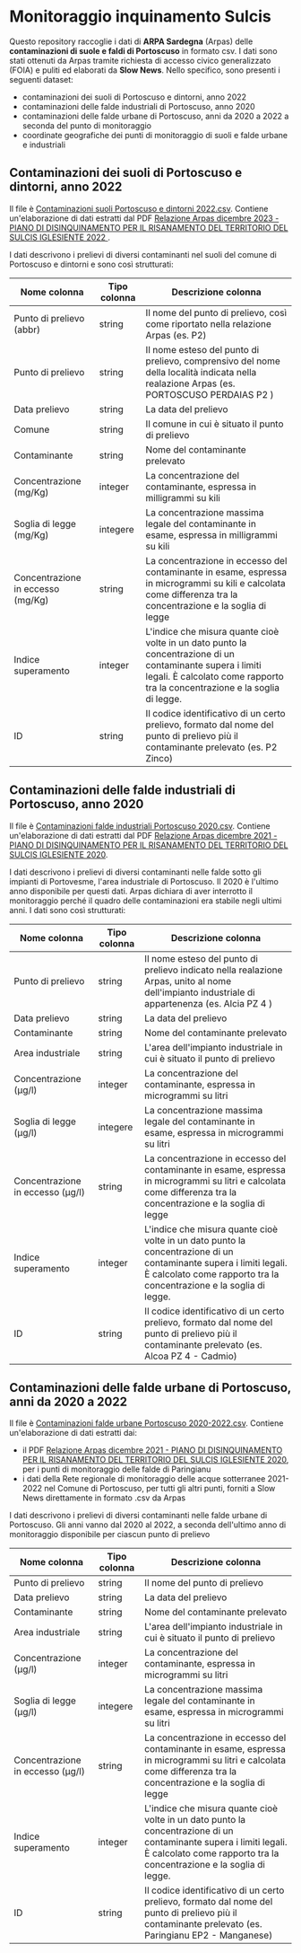 # Monitoraggio inquinamento Sulcis
Questo repository raccoglie i dati di **ARPA Sardegna** (Arpas) delle **contaminazioni di suole e faldi di Portoscuso** in formato csv. I dati sono stati ottenuti da Arpas tramite richiesta di accesso civico generalizzato (FOIA) e puliti ed elaborati da **Slow News**.
Nello specifico, sono presenti i seguenti dataset:
- contaminazioni dei suoli di Portoscuso e dintorni, anno 2022
- contaminazioni delle falde industriali di Portoscuso, anno 2020
- contaminazioni delle falde urbane di Portoscuso, anni da 2020 a 2022 a seconda del punto di monitoraggio
- coordinate geografiche dei punti di monitoraggio di suoli e falde urbane e industriali

## Contaminazioni dei suoli di Portoscuso e dintorni, anno 2022
Il file è [Contaminazioni suoli Portoscuso e dintorni 2022.csv](https://github.com/schenzio/inquinamento-Sulcis/blob/main/Contaminazioni%20suoli%20Portoscuso%20e%20dintorni%202022.csv). Contiene un'elaborazione di dati estratti dal PDF [Relazione Arpas dicembre 2023 - PIANO DI DISINQUINAMENTO PER IL RISANAMENTO DEL TERRITORIO DEL SULCIS IGLESIENTE 2022 ](https://journaliststudio.google.com/pinpoint/document-view?collection=c4fef29928882ea6&labels=0e82cdd545b79291&p=1&docid=274783dccae701af_c4fef29928882ea6&page=1). 

I dati descrivono i prelievi di diversi contaminanti nel suoli del comune di Portoscuso e dintorni e sono così strutturati:

Nome colonna | Tipo colonna | Descrizione colonna
------------ | -------------| ------------------- |
Punto di prelievo (abbr) |	string | Il nome del punto di prelievo, così come riportato nella relazione Arpas (es. P2)
Punto di prelievo | string | Il nome esteso del punto di prelievo, comprensivo del nome della località indicata nella realazione Arpas (es. PORTOSCUSO PERDAIAS P2 )
Data prelievo  | string | La data del prelievo
Comune | string | Il comune in cui è situato il punto di prelievo
Contaminante | string | Nome del contaminante prelevato
Concentrazione (mg/Kg)	| integer | La concentrazione del contaminante, espressa in milligrammi su kili
Soglia di legge (mg/Kg)	| integere | La concentrazione massima legale del contaminante in esame, espressa in milligrammi su kili
Concentrazione in eccesso (mg/Kg) | string | La concentrazione in eccesso del contaminante in esame, espressa in microgrammi su kili e calcolata come differenza tra la concentrazione e la soglia di legge
Indice superamento	| integer |  L'indice che misura quante cioè volte in un dato punto la concentrazione di un contaminante supera i limiti legali. È calcolato come rapporto tra la concentrazione e la soglia di legge. 
ID | string | Il codice identificativo di un certo prelievo, formato dal nome del punto di prelievo più il contaminante prelevato (es. P2 Zinco)

## Contaminazioni delle falde industriali di Portoscuso, anno 2020
Il file è [Contaminazioni falde industriali Portoscuso 2020.csv](https://github.com/schenzio/inquinamento-Sulcis/blob/main/Contaminazioni%20falde%20industriali%20Portoscuso%202020.csv). Contiene un'elaborazione di dati estratti dal PDF 
[Relazione Arpas dicembre 2021 - PIANO DI DISINQUINAMENTO PER IL RISANAMENTO DEL TERRITORIO DEL SULCIS IGLESIENTE 2020](https://journaliststudio.google.com/pinpoint/document-view?collection=c4fef29928882ea6&labels=0e82cdd545b79291&p=1&docid=4b49006673dff67b_c4fef29928882ea6&page=1). 

I dati descrivono i prelievi di diversi contaminanti nelle falde sotto gli impianti di Portovesme, l'area industriale di Portoscuso. Il 2020 è l'ultimo anno disponibile per questi dati. Arpas dichiara di aver interrotto il monitoraggio perché il quadro delle contaminazioni era stabile negli ultimi anni. I dati sono così strutturati:

Nome colonna | Tipo colonna | Descrizione colonna
------------ | -------------| ------------------- |
Punto di prelievo |	string | Il nome esteso del punto di prelievo indicato nella realazione Arpas, unito al nome dell'impianto industriale di appartenenza (es. Alcia PZ 4 )
Data prelievo	| string | La data del prelievo
Contaminante | string | Nome del contaminante prelevato
Area industriale | string | L'area dell'impianto industriale in cui è situato il punto di prelievo
Concentrazione  (μg/l)		| integer | La concentrazione del contaminante, espressa in microgrammi su litri
Soglia di legge  (μg/l)		| integere | La concentrazione massima legale del contaminante in esame, espressa in microgrammi su litri
Concentrazione in eccesso  (μg/l)	 | string | La concentrazione in eccesso del contaminante in esame, espressa in microgrammi su litri e calcolata come differenza tra la concentrazione e la soglia di legge
Indice superamento	| integer |  L'indice che misura quante cioè volte in un dato punto la concentrazione di un contaminante supera i limiti legali. È calcolato come rapporto tra la concentrazione e la soglia di legge. 
ID | string | Il codice identificativo di un certo prelievo, formato dal nome del punto di prelievo più il contaminante prelevato (es. Alcoa PZ 4 - Cadmio)

## Contaminazioni delle falde urbane di Portoscuso, anni da 2020 a 2022 
Il file è [Contaminazioni falde urbane Portoscuso 2020-2022.csv](https://github.com/schenzio/inquinamento-Sulcis/blob/main/Contaminazioni%20falde%20urbane%20Portoscuso%202020-2022.csv). Contiene un'elaborazione di dati estratti dai:
- il PDF [Relazione Arpas dicembre 2021 - PIANO DI DISINQUINAMENTO PER IL RISANAMENTO DEL TERRITORIO DEL SULCIS IGLESIENTE 2020](https://journaliststudio.google.com/pinpoint/document-view?collection=c4fef29928882ea6&labels=0e82cdd545b79291&p=1&docid=4b49006673dff67b_c4fef29928882ea6&page=1), per i punti di monitoraggio delle falde di Paringianu
- i dati della Rete regionale di monitoraggio delle acque sotterranee 2021-2022 nel Comune di Portoscuso, per tutti gli altri punti, forniti a Slow News direttamente in formato .csv da Arpas

I dati descrivono i prelievi di diversi contaminanti nelle falde urbane di Portoscuso. Gli anni vanno dal 2020 al 2022, a seconda dell'ultimo anno di monitoraggio disponibile per ciascun punto di prelievo

Nome colonna | Tipo colonna | Descrizione colonna
------------ | -------------| ------------------- |
Punto di prelievo |	string | Il nome del punto di prelievo
Data prelievo	| string | La data del prelievo
Contaminante | string | Nome del contaminante prelevato
Area industriale | string | L'area dell'impianto industriale in cui è situato il punto di prelievo
Concentrazione  (μg/l)		| integer | La concentrazione del contaminante, espressa in microgrammi su litri
Soglia di legge  (μg/l)		| integere | La concentrazione massima legale del contaminante in esame, espressa in microgrammi su litri
Concentrazione in eccesso  (μg/l)	 | string | La concentrazione in eccesso del contaminante in esame, espressa in microgrammi su litri e calcolata come differenza tra la concentrazione e la soglia di legge
Indice superamento	| integer |  L'indice che misura quante cioè volte in un dato punto la concentrazione di un contaminante supera i limiti legali. È calcolato come rapporto tra la concentrazione e la soglia di legge. 
ID | string | Il codice identificativo di un certo prelievo, formato dal nome del punto di prelievo più il contaminante prelevato (es. Paringianu EP2 - Manganese)
